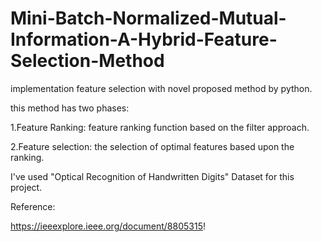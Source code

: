 # Mini-Batch-Normalized-Mutual-Information-A-Hybrid-Feature-Selection-Method
implementation feature selection with novel proposed method by python.

this method has two phases:

1.Feature Ranking: feature ranking function based on the filter approach.

2.Feature selection: the selection of optimal features based upon the ranking.

I've used "Optical Recognition of Handwritten Digits" Dataset for this project. 
 

Reference:

https://ieeexplore.ieee.org/document/8805315!
